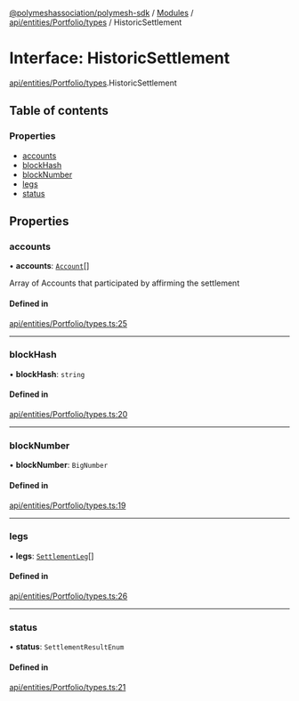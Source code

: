 [@polymeshassociation/polymesh-sdk](../README.md) / [Modules](../modules.md) / [api/entities/Portfolio/types](../modules/api_entities_Portfolio_types.md) / HistoricSettlement

# Interface: HistoricSettlement

[api/entities/Portfolio/types](../modules/api_entities_Portfolio_types.md).HistoricSettlement

## Table of contents

### Properties

- [accounts](api_entities_Portfolio_types.HistoricSettlement.md#accounts)
- [blockHash](api_entities_Portfolio_types.HistoricSettlement.md#blockhash)
- [blockNumber](api_entities_Portfolio_types.HistoricSettlement.md#blocknumber)
- [legs](api_entities_Portfolio_types.HistoricSettlement.md#legs)
- [status](api_entities_Portfolio_types.HistoricSettlement.md#status)

## Properties

### accounts

• **accounts**: [`Account`](../classes/api_entities_Account.Account.md)[]

Array of Accounts that participated by affirming the settlement

#### Defined in

[api/entities/Portfolio/types.ts:25](https://github.com/PolymathNetwork/polymesh-sdk/blob/31dfa0dc/src/api/entities/Portfolio/types.ts#L25)

___

### blockHash

• **blockHash**: `string`

#### Defined in

[api/entities/Portfolio/types.ts:20](https://github.com/PolymathNetwork/polymesh-sdk/blob/31dfa0dc/src/api/entities/Portfolio/types.ts#L20)

___

### blockNumber

• **blockNumber**: `BigNumber`

#### Defined in

[api/entities/Portfolio/types.ts:19](https://github.com/PolymathNetwork/polymesh-sdk/blob/31dfa0dc/src/api/entities/Portfolio/types.ts#L19)

___

### legs

• **legs**: [`SettlementLeg`](api_entities_Portfolio_types.SettlementLeg.md)[]

#### Defined in

[api/entities/Portfolio/types.ts:26](https://github.com/PolymathNetwork/polymesh-sdk/blob/31dfa0dc/src/api/entities/Portfolio/types.ts#L26)

___

### status

• **status**: `SettlementResultEnum`

#### Defined in

[api/entities/Portfolio/types.ts:21](https://github.com/PolymathNetwork/polymesh-sdk/blob/31dfa0dc/src/api/entities/Portfolio/types.ts#L21)
